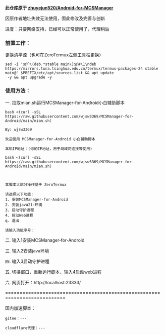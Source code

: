 **此仓库原于 [zhuyejun520/Android-for-MCSManager](https://github.com/zhuyejun520/Android-for-MCSManager)**

因原作者地址失效无法使用，固此修改及完善与创新

进度：只要网络支持，已经可以正常使用了，代理稍后


### 前置工作：

更换清华源（也可在ZeroTermux左侧工具栏更换）

```shell
sed -i 's@^\(deb.*stable main\)$@#\1\ndeb https://mirrors.tuna.tsinghua.edu.cn/termux/termux-packages-24 stable main@' $PREFIX/etc/apt/sources.list && apt update
 -y && apt upgrade -y
```

### 使用方法：

一. 拉取mian.sh运行MCSManager-for-Android小白辅助脚本

```shell
bash <(curl -sSL https://raw.githubusercontent.com/wjsw3369/MCSManager-for-Android/main/mian.sh)
```

```shell
By: wjsw3369

欢迎使用 MCSManager-for-Android 小白辅助脚本
 
本机IP地址：(你的IP地址，用于局域网连接等使用)

bash <(curl -sSL https://raw.githubusercontent.com/wjsw3369/MCSManager-for-Android/main/mian.sh)



本脚本大部分操作基于 ZeroTermux

请选择以下功能：
1. 安装MCSManager-for-Android
2. 安装java21-环境
3. 启动守护进程
4. 启动Web进程
q. 退出

请输入功能序号:
```

二. 输入1安装MCSManager-for-Android

三. 输入2安装java环境

四. 输入3启动守护进程

五. 切换窗口，重新运行脚本，输入4启动web进程

六. 网页打开：http://localhost:23333/

===========================================================================

国内加速脚本：

    gitee：---
    
    cloudflare代理：---
